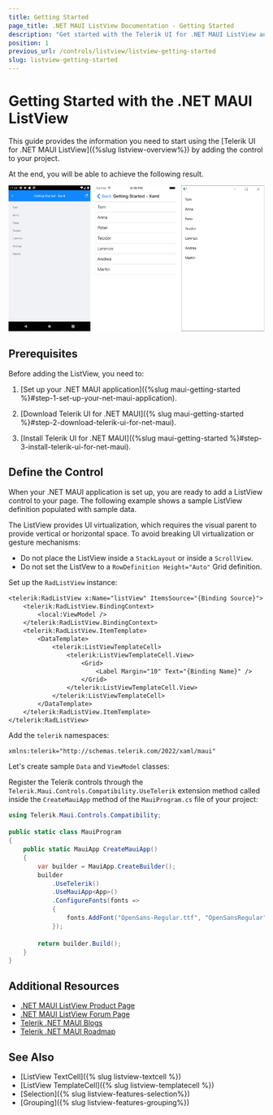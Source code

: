 ```yaml
---
title: Getting Started
page_title: .NET MAUI ListView Documentation - Getting Started
description: "Get started with the Telerik UI for .NET MAUI ListView and add the control to your .NET MAUI project."
position: 1
previous_url: /controls/listview/listview-getting-started
slug: listview-getting-started
---
```


# Getting Started with the .NET MAUI ListView

This guide provides the information you need to start using the [Telerik UI for .NET MAUI ListView]({%slug listview-overview%}) by adding the control to your project.

At the end, you will be able to achieve the following result.

![ListView Getting Started](images/listview-gettingstarted.png)

## Prerequisites

Before adding the ListView, you need to:

1. [Set up your .NET MAUI application]({%slug maui-getting-started %}#step-1-set-up-your-net-maui-application).

1. [Download Telerik UI for .NET MAUI]({% slug maui-getting-started %}#step-2-download-telerik-ui-for-net-maui).

1. [Install Telerik UI for .NET MAUI]({%slug maui-getting-started %}#step-3-install-telerik-ui-for-net-maui).

## Define the Control

When your .NET MAUI application is set up, you are ready to add a ListView control to your page. The following example shows a sample ListView definition populated with sample data.

  The ListView provides UI virtualization, which requires the visual parent to provide vertical or horizontal space. To avoid breaking UI virtualization or gesture mechanisms:

  * Do not place the ListView inside a `StackLayout` or inside a `ScrollView`.
  * Do not set the ListVew to a `RowDefinition Height="Auto"` Grid definition.

Set up the `RadListView` instance:

```XAML
<telerik:RadListView x:Name="listView" ItemsSource="{Binding Source}">
    <telerik:RadListView.BindingContext>
        <local:ViewModel />
    </telerik:RadListView.BindingContext>
    <telerik:RadListView.ItemTemplate>
        <DataTemplate>
            <telerik:ListViewTemplateCell>
                <telerik:ListViewTemplateCell.View>
                    <Grid>
                        <Label Margin="10" Text="{Binding Name}" />
                    </Grid>
                </telerik:ListViewTemplateCell.View>
            </telerik:ListViewTemplateCell>
        </DataTemplate>
    </telerik:RadListView.ItemTemplate>
</telerik:RadListView>
```

Add the `telerik` namespaces:

```XAML
xmlns:telerik="http://schemas.telerik.com/2022/xaml/maui"
```

Let's create sample `Data` and `ViewModel` classes:

<snippet id='listview-gettingstarted-source' />

Register the Telerik controls through the `Telerik.Maui.Controls.Compatibility.UseTelerik` extension method called inside the `CreateMauiApp` method of the `MauiProgram.cs` file of your project:

```C#
using Telerik.Maui.Controls.Compatibility;

public static class MauiProgram
{
	public static MauiApp CreateMauiApp()
	{
		var builder = MauiApp.CreateBuilder();
		builder
			.UseTelerik()
			.UseMauiApp<App>()
			.ConfigureFonts(fonts =>
			{
				fonts.AddFont("OpenSans-Regular.ttf", "OpenSansRegular");
			});

		return builder.Build();
	}
}           
```

## Additional Resources

- [.NET MAUI ListView Product Page](https://www.telerik.com/maui-ui/listview)
- [.NET MAUI ListView Forum Page](https://www.telerik.com/forums/maui?tagId=1829)
- [Telerik .NET MAUI Blogs](https://www.telerik.com/blogs/mobile-net-maui)
- [Telerik .NET MAUI Roadmap](https://www.telerik.com/support/whats-new/maui-ui/roadmap)

## See Also

- [ListView TextCell]({% slug listview-textcell %})
- [ListView TemplateCell]({% slug listview-templatecell %})
- [Selection]({% slug listview-features-selection%})
- [Grouping]({% slug listview-features-grouping%})

